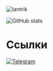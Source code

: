 <p align=left> <img src=https://komarev.com/ghpvc/?username=lantrik alt=lantrik /> </p>

![GitHub stats](https://github-readme-stats.vercel.app/api?username=lantrik&bg_color=30,e96443,904e95&title_color=fff&text_color=fff)

# Ссылки

[![Telegram](https://img.shields.io/badge/-Telegram-2f3136?style=for-the-badge&logo=telegram)](https://t.me/lantrik)
